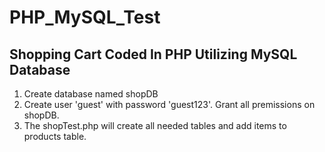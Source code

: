 # PHP_MySQL_Test
Shopping Cart Coded In PHP Utilizing MySQL Database 
---------------------------------------------------- 
1. Create database named shopDB 
2. Create user 'guest' with password 'guest123'. Grant all premissions on shopDB. 
3. The shopTest.php will create all needed tables and add items to products table. 
